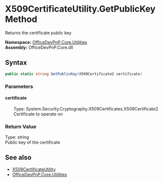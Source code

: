 # X509CertificateUtility.GetPublicKey Method  
 Returns the certificate public key   

**Namespace:** [OfficeDevPnP.Core.Utilities](OfficeDevPnP.Core.Utilities.md)  
**Assembly:** OfficeDevPnP.Core.dll  
## Syntax
```C#
public static string GetPublicKey(X509Certificate2 certificate)
```
### Parameters
#### certificate  
&emsp;&emsp;Type: System.Security.Cryptography.X509Certificates.X509Certificate2  
&emsp;&emsp;Certificate to operate on  

  

### Return Value
Type: string  
Public key of the certificate  


## See also
- [X509CertificateUtility](OfficeDevPnP.Core.Utilities.X509CertificateUtility.md) 
- [OfficeDevPnP.Core.Utilities](OfficeDevPnP.Core.Utilities.md) 
